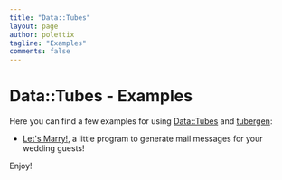 ```yaml
---
title: "Data::Tubes"
layout: page
author: polettix
tagline: "Examples"
comments: false
---
```


# Data::Tubes - Examples

Here you can find a few examples for using [Data::Tubes](manual) and
[tubergen](tuberge):

- [Let's Marry!](example01.html), a little program to generate mail
  messages for your wedding guests!

Enjoy!
